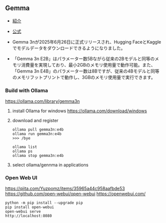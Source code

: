 ## Gemma

- [紹介](https://gigazine.net/news/20250627-google-gemma-3n-full-release/)

- [公式](https://developers.googleblog.com/en/introducing-gemma-3n-developer-guide/?_gl=1*xzeajg*_up*MQ..*_ga*MTk4NzQ2MjMzNi4xNzUxNzI0NzAx*_ga_H733Y2BZES*czE3NTE3MjQ3MDEkbzEkZzEkdDE3NTE3MjU1MjMkajYwJGwwJGgw)

- Gemma 3nが2025年6月26日に正式リリースされ、Hugging FaceとKaggleでモデルデータをダウンロードできるようになりました。
- 「Gemma 3n E2B」はパラメーター数5Bながら従来の2Bモデルと同等のメモリ消費量を実現しており、最小2GBのメモリ使用量で動作可能。また、「Gemma 3n E4B」のパラメーター数は8Bですが、従来の4Bモデルと同等のメモリフットプリントで動作し、3GBのメモリ使用量で実行できます。

### Build with Ollama
https://ollama.com/library/gemma3n

1. install Ollama for windows
   https://ollama.com/download/windows

2. download and register
    ```
    ollama pull gemma3n:e4b
    ollama run gemma3n:e4b
    >>> /bye

    ollama list
    ollama ps
    ollama stop gemma3n:e4b
    ```
3. select ollama/gennma in applications

### Open Web UI
https://qiita.com/Yuzpomz/items/35965a44c958aafbde53
https://github.com/open-webui/open-webui
https://openwebui.com/

```
python -m pip install --upgrade pip
pip install open-webui
open-webui serve
http://localhost:8080
```
